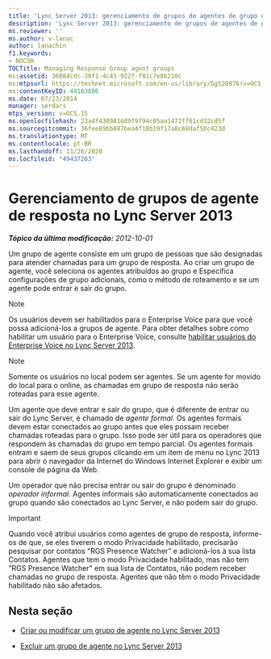 ```yaml
---
title: 'Lync Server 2013: gerenciamento de grupos de agentes de grupo de resposta'
description: 'Lync Server 2013: gerenciamento de grupos de agentes de grupo de resposta.'
ms.reviewer: ''
ms.author: v-lanac
author: lanachin
f1.keywords:
- NOCSH
TOCTitle: Managing Response Group agent groups
ms:assetid: 36084cdc-38f1-4c45-922f-f81c7e86210c
ms:mtpsurl: https://technet.microsoft.com/en-us/library/Gg520976(v=OCS.15)
ms:contentKeyID: 48183806
ms.date: 07/23/2014
manager: serdars
mtps_version: v=OCS.15
ms.openlocfilehash: 23a4f430981689f9794c05aa1472ff61cd32cd5f
ms.sourcegitcommit: 36fee89bb887bea4f18b19f17a8c69daf5bc423d
ms.translationtype: MT
ms.contentlocale: pt-BR
ms.lasthandoff: 11/26/2020
ms.locfileid: "49437263"
---
```

# <a name="managing-response-group-agent-groups-in-lync-server-2013"></a>Gerenciamento de grupos de agente de resposta no Lync Server 2013

<div data-xmlns="http://www.w3.org/1999/xhtml">

<div class="topic" data-xmlns="http://www.w3.org/1999/xhtml" data-msxsl="urn:schemas-microsoft-com:xslt" data-cs="https://msdn.microsoft.com/">

<div data-asp="https://msdn2.microsoft.com/asp">



</div>

<div id="mainSection">

<div id="mainBody">

<span> </span>

_**Tópico da última modificação:** 2012-10-01_

Um grupo de agente consiste em um grupo de pessoas que são designadas para atender chamadas para um grupo de resposta. Ao criar um grupo de agente, você seleciona os agentes atribuídos ao grupo e Especifica configurações de grupo adicionais, como o método de roteamento e se um agente pode entrar e sair do grupo.

<div>


> [!NOTE]  
> Os usuários devem ser habilitados para o Enterprise Voice para que você possa adicioná-los a grupos de agente. Para obter detalhes sobre como habilitar um usuário para o Enterprise Voice, consulte <A href="lync-server-2013-enable-users-for-enterprise-voice.md">habilitar usuários do Enterprise Voice no Lync Server 2013</A>.



</div>

<div>


> [!NOTE]  
> Somente os usuários no local podem ser agentes. Se um agente for movido do local para o online, as chamadas em grupo de resposta não serão roteadas para esse agente.



</div>

Um agente que deve entrar e sair do grupo, que é diferente de entrar ou sair do Lync Server, é chamado de *agente formal*. Os agentes formais devem estar conectados ao grupo antes que eles possam receber chamadas roteadas para o grupo. Isso pode ser útil para os operadores que respondem às chamadas do grupo em tempo parcial. Os agentes formais entram e saem de seus grupos clicando em um item de menu no Lync 2013 para abrir o navegador da Internet do Windows Internet Explorer e exibir um console de página da Web.

Um operador que não precisa entrar ou sair do grupo é denominado *operador informal*. Agentes informais são automaticamente conectados ao grupo quando são conectados ao Lync Server, e não podem sair do grupo.

<div>


> [!IMPORTANT]  
> Quando você atribui usuários como agentes de grupo de resposta, informe-os de que, se eles tiverem o modo Privacidade habilitado, precisarão pesquisar por contatos "RGS Presence Watcher" e adicioná-los à sua lista Contatos. Agentes que tem o modo Privacidade habilitado, mas não tem "RGS Presence Watcher" em sua lista de Contatos, não podem receber chamadas no grupo de resposta. Agentes que não têm o modo Privacidade habilitado não são afetados.



</div>

<div>

## <a name="in-this-section"></a>Nesta seção

  - [Criar ou modificar um grupo de agente no Lync Server 2013](lync-server-2013-create-or-modify-an-agent-group.md)

  - [Excluir um grupo de agente no Lync Server 2013](lync-server-2013-delete-an-agent-group.md)

</div>

</div>

<span> </span>

</div>

</div>

</div>

